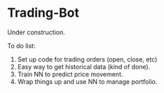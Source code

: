 # Trading-Bot

Under construction.

To do list:
1. Set up code for trading orders (open, close, etc)
2. Easy way to get historical data (kind of done).
3. Train NN to predict price movement.
2. Wrap things up and use NN to manage portfolio.
